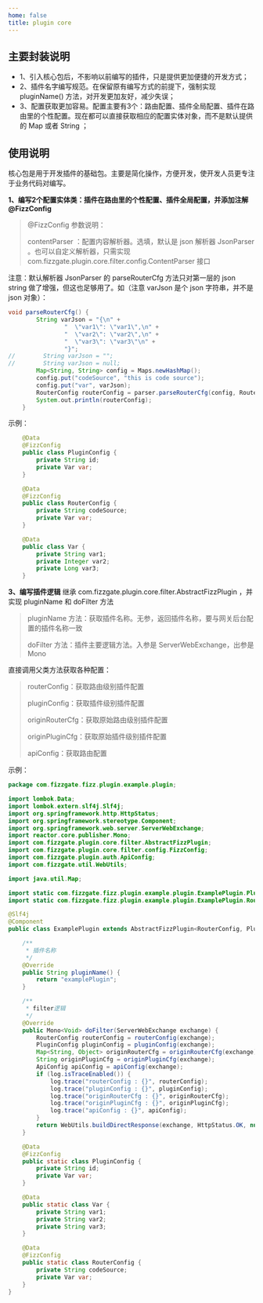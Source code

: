 ```yaml
---
home: false
title: plugin core
---
```


## 主要封装说明

- 1、引入核心包后，不影响以前编写的插件，只是提供更加便捷的开发方式；
- 2、插件名字编写规范。在保留原有编写方式的前提下，强制实现 pluginName() 方法，对开发更加友好，减少失误；
- 3、配置获取更加容易。配置主要有3个：路由配置、插件全局配置、插件在路由里的个性配置。现在都可以直接获取相应的配置实体对象，而不是默认提供的 Map 或者 String ；

## 使用说明

核心包是用于开发插件的基础包。主要是简化操作，方便开发，使开发人员更专注于业务代码对编写。

**1、编写2个配置实体类：插件在路由里的个性配置、插件全局配置，并添加注解 @FizzConfig**

> @FizzConfig 参数说明：
>
> contentParser ：配置内容解析器。选填，默认是 json 解析器 JsonParser 。也可以自定义解析器，只需实现 com.fizzgate.plugin.core.filter.config.ContentParser 接口

注意：默认解析器 JsonParser 的 parseRouterCfg 方法只对第一层的 json string 做了增强，但这也足够用了。如（注意 varJson 是个 json 字符串，并不是 json 对象）：
```groovy
void parseRouterCfg() {
        String varJson = "{\n" +
                "  \"var1\": \"var1\",\n" +
                "  \"var2\": \"var2\",\n" +
                "  \"var3\": \"var3\"\n" +
                "}";
//        String varJson = "";
//        String varJson = null;
        Map<String, String> config = Maps.newHashMap();
        config.put("codeSource", "this is code source");
        config.put("var", varJson);
        RouterConfig routerConfig = parser.parseRouterCfg(config, RouterConfig.class);
        System.out.println(routerConfig);
    }
```

示例：

```java
    @Data
    @FizzConfig
    public class PluginConfig {
        private String id;
        private Var var;
    }

    @Data
    @FizzConfig
    public class RouterConfig {
        private String codeSource;
        private Var var;
    }

    @Data
    public class Var {
        private String var1;
        private Integer var2;
        private Long var3;
    }
```

**3、编写插件逻辑**
继承 com.fizzgate.plugin.core.filter.AbstractFizzPlugin ，并实现 pluginName 和 doFilter 方法

> pluginName 方法：获取插件名称。无参，返回插件名称，要与网关后台配置的插件名称一致
>
> doFilter 方法：插件主要逻辑方法。入参是 ServerWebExchange，出参是 Mono<Void>

直接调用父类方法获取各种配置：
> routerConfig：获取路由级别插件配置
>
> pluginConfig：获取插件级别插件配置
>
> originRouterCfg：获取原始路由级别插件配置
>
> originPluginCfg：获取原始插件级别插件配置
>
> apiConfig：获取路由配置

示例：

```java
package com.fizzgate.fizz.plugin.example.plugin;

import lombok.Data;
import lombok.extern.slf4j.Slf4j;
import org.springframework.http.HttpStatus;
import org.springframework.stereotype.Component;
import org.springframework.web.server.ServerWebExchange;
import reactor.core.publisher.Mono;
import com.fizzgate.plugin.core.filter.AbstractFizzPlugin;
import com.fizzgate.plugin.core.filter.config.FizzConfig;
import com.fizzgate.plugin.auth.ApiConfig;
import com.fizzgate.util.WebUtils;

import java.util.Map;

import static com.fizzgate.fizz.plugin.example.plugin.ExamplePlugin.PluginConfig;
import static com.fizzgate.fizz.plugin.example.plugin.ExamplePlugin.RouterConfig;

@Slf4j
@Component
public class ExamplePlugin extends AbstractFizzPlugin<RouterConfig, PluginConfig> {

    /**
     * 插件名称
     */
    @Override
    public String pluginName() {
        return "examplePlugin";
    }

    /**
     * filter逻辑
     */
    @Override
    public Mono<Void> doFilter(ServerWebExchange exchange) {
        RouterConfig routerConfig = routerConfig(exchange);
        PluginConfig pluginConfig = pluginConfig(exchange);
        Map<String, Object> originRouterCfg = originRouterCfg(exchange);
        String originPluginCfg = originPluginCfg(exchange);
        ApiConfig apiConfig = apiConfig(exchange);
        if (log.isTraceEnabled()) {
            log.trace("routerConfig : {}", routerConfig);
            log.trace("pluginConfig : {}", pluginConfig);
            log.trace("originRouterCfg : {}", originRouterCfg);
            log.trace("originPluginCfg : {}", originPluginCfg);
            log.trace("apiConfig : {}", apiConfig);
        }
        return WebUtils.buildDirectResponse(exchange, HttpStatus.OK, null, "success");
    }

    @Data
    @FizzConfig
    public static class PluginConfig {
        private String id;
        private Var var;
    }

    @Data
    public static class Var {
        private String var1;
        private String var2;
        private String var3;
    }

    @Data
    @FizzConfig
    public static class RouterConfig {
        private String codeSource;
        private Var var;
    }
}

```


